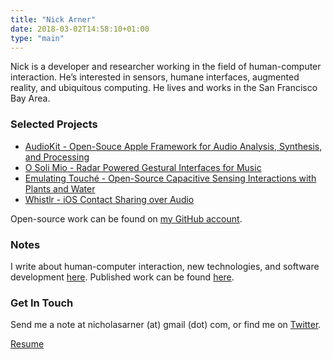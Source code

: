 ```yaml
---
title: "Nick Arner"
date: 2018-03-02T14:58:10+01:00
type: "main"
---
```




Nick is a developer and researcher working in the field of human-computer interaction. He’s interested in sensors, humane interfaces, augmented reality, and ubiquitous computing. He lives and works in the San Francisco Bay Area.

### Selected Projects

* [AudioKit - Open-Souce Apple Framework for Audio Analysis, Synthesis, and Processing](/projects_and_work/audiokit/)
* [O Soli Mio - Radar Powered Gestural Interfaces for Music](/projects_and_work/o_soli_mio/)
* [Emulating Touché - Open-Source Capacitive Sensing Interactions with Plants and Water](/projects_and_work/emulating_touché/)
* [Whistlr - iOS Contact Sharing over Audio](/projects_and_work/whistlr/)

Open-source work can be found on [my GitHub account](https://github.com/narner).


### Notes

I write about human-computer interaction, new technologies, and software development [here](/notes/).
Published work can be found [here](/publications/publications/).


### Get In Touch

Send me a note at nicholasarner (at) gmail (dot) com, or find me on [Twitter](https://twitter.com/nickarner).

[Resume](NFA-Resume.pdf)
